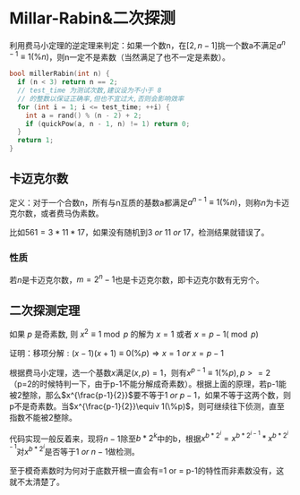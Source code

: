 # Millar-Rabin&二次探测

利用费马小定理的逆定理来判定：如果一个数n，在$[2,n-1]$挑一个数a不满足$a^{n-1}\equiv 1(\% n)$，则n一定不是素数（当然满足了也不一定是素数）。

```cpp
bool millerRabin(int n) {
  if (n < 3) return n == 2;
  // test_time 为测试次数,建议设为不小于 8
  // 的整数以保证正确率,但也不宜过大,否则会影响效率
  for (int i = 1; i <= test_time; ++i) {
    int a = rand() % (n - 2) + 2;
    if (quickPow(a, n - 1, n) != 1) return 0;
  }
  return 1;
}
```

## 卡迈克尔数

定义：对于一个合数n，所有与n互质的基数a都满足$a^{n-1}\equiv 1(\%n)$，则称$n$为卡迈克尔数，或者费马伪素数。

比如$561 = 3 * 11 * 17$，如果没有随机到$3\ or\ 11\ or\ 17$，检测结果就错误了。

### 性质

若$n$是卡迈克尔数，$m=2^{n}-1$也是卡迈克尔数，即卡迈克尔数有无穷个。

## 二次探测定理

如果 $p$ 是奇素数, 则 $x^{2} \equiv 1 \bmod p$ 的解为 $x=1$ 或者 $x=p-1(\bmod p)$

证明：移项分解$:(x-1)(x+1)\equiv 0(\%p)\Rightarrow x=1\ or\ x=p-1$

根据费马小定理，选一个基数$x$满足$(x,p)=1$，则有$x^{p-1}\equiv 1(\%p),p>=2$（p=2的时候特判一下，由于p-1不能分解成奇素数）。根据上面的原理，若p-1能被2整除，那么$x^{\frac{p-1}{2}}$要不等于$1\ or\ p-1$，如果不等于这两个数，则p不是奇素数。当$x^{\frac{p-1}{2}}\equiv 1(\%p)$，则可继续往下侦测，直至指数不能被2整除。

代码实现一般反着来，现将$n-1$除至$b*2^k$中的b，根据$x^{b*2^i}=x^{b*2^{i-1}}*x^{b*2^{i-1}}$对$x^{b*2^i}$是否等于$1\ or\ n-1$做检测。

至于模奇素数时为何对于底数开根一直会有=1 or = p-1的特性而非素数没有，这就不太清楚了。

